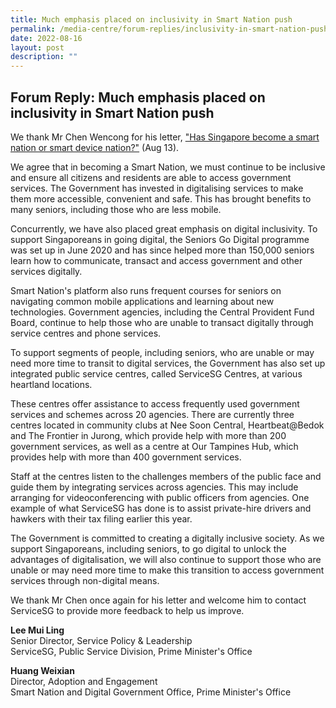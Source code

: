 ```yaml
---
title: Much emphasis placed on inclusivity in Smart Nation push
permalink: /media-centre/forum-replies/inclusivity-in-smart-nation-push/
date: 2022-08-16
layout: post
description: ""
---
```

## Forum Reply: Much emphasis placed on inclusivity in Smart Nation push


We thank Mr Chen Wencong for his letter, ["Has Singapore become a smart nation or smart device nation?"](https://www.straitstimes.com/opinion/forum/forum-has-singapore-become-a-smart-nation-or-smart-device-nation) (Aug 13).

We agree that in becoming a Smart Nation, we must continue to be inclusive and ensure all citizens and residents are able to access government services. The Government has invested in digitalising services to make them more accessible, convenient and safe. This has brought benefits to many seniors, including those who are less mobile.

Concurrently, we have also placed great emphasis on digital inclusivity. To support Singaporeans in going digital, the Seniors Go Digital programme was set up in June 2020 and has since helped more than 150,000 seniors learn how to communicate, transact and access government and other services digitally.

Smart Nation's platform also runs frequent courses for seniors on navigating common mobile applications and learning about new technologies. Government agencies, including the Central Provident Fund Board, continue to help those who are unable to transact digitally through service centres and phone services.

To support segments of people, including seniors, who are unable or may need more time to transit to digital services, the Government has also set up integrated public service centres, called ServiceSG Centres, at various heartland locations.

These centres offer assistance to access frequently used government services and schemes across 20 agencies. There are currently three centres located in community clubs at Nee Soon Central, Heartbeat@Bedok and The Frontier in Jurong, which provide help with more than 200 government services, as well as a centre at Our Tampines Hub, which provides help with more than 400 government services.

Staff at the centres listen to the challenges members of the public face and guide them by integrating services across agencies. This may include arranging for videoconferencing with public officers from agencies. One example of what ServiceSG has done is to assist private-hire drivers and hawkers with their tax filing earlier this year.

The Government is committed to creating a digitally inclusive society. As we support Singaporeans, including seniors, to go digital to unlock the advantages of digitalisation, we will also continue to support those who are unable or may need more time to make this transition to access government services through non-digital means.

We thank Mr Chen once again for his letter and welcome him to contact ServiceSG to provide more feedback to help us improve.

**Lee Mui Ling**<br> 
Senior Director, Service Policy & Leadership<br>
ServiceSG, Public Service Division, Prime Minister's Office

**Huang Weixian**<br>
Director, Adoption and Engagement<br>
Smart Nation and Digital Government Office, Prime Minister's Office
